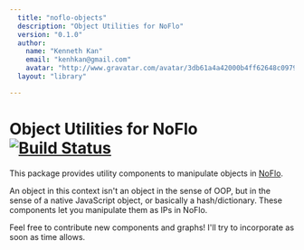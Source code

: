 ```yaml
---
  title: "noflo-objects"
  description: "Object Utilities for NoFlo"
  version: "0.1.0"
  author: 
    name: "Kenneth Kan"
    email: "kenhkan@gmail.com"
    avatar: "http://www.gravatar.com/avatar/3db61a4a42000b4ff62648c0979e8920?s=23"
  layout: "library"

---
```

Object Utilities for NoFlo [![Build Status](https://secure.travis-ci.org/noflo/noflo-objects.png?branch=master)](https://travis-ci.org/noflo/noflo-objects)
===============================

This package provides utility components to manipulate objects in
[NoFlo](http://noflojs.org/).

An object in this context isn't an object in the sense of OOP, but in
the sense of a native JavaScript object, or basically a hash/dictionary.
These components let you manipulate them as IPs in NoFlo.

Feel free to contribute new components and graphs! I'll try to
incorporate as soon as time allows.
